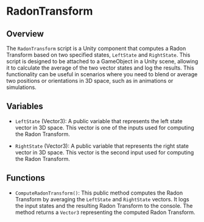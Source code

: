 # RadonTransform

## Overview
The `RadonTransform` script is a Unity component that computes a Radon Transform based on two specified states, `LeftState` and `RightState`. This script is designed to be attached to a GameObject in a Unity scene, allowing it to calculate the average of the two vector states and log the results. This functionality can be useful in scenarios where you need to blend or average two positions or orientations in 3D space, such as in animations or simulations.

## Variables
- `LeftState` (Vector3): A public variable that represents the left state vector in 3D space. This vector is one of the inputs used for computing the Radon Transform.
  
- `RightState` (Vector3): A public variable that represents the right state vector in 3D space. This vector is the second input used for computing the Radon Transform.

## Functions
- `ComputeRadonTransform()`: This public method computes the Radon Transform by averaging the `LeftState` and `RightState` vectors. It logs the input states and the resulting Radon Transform to the console. The method returns a `Vector3` representing the computed Radon Transform.